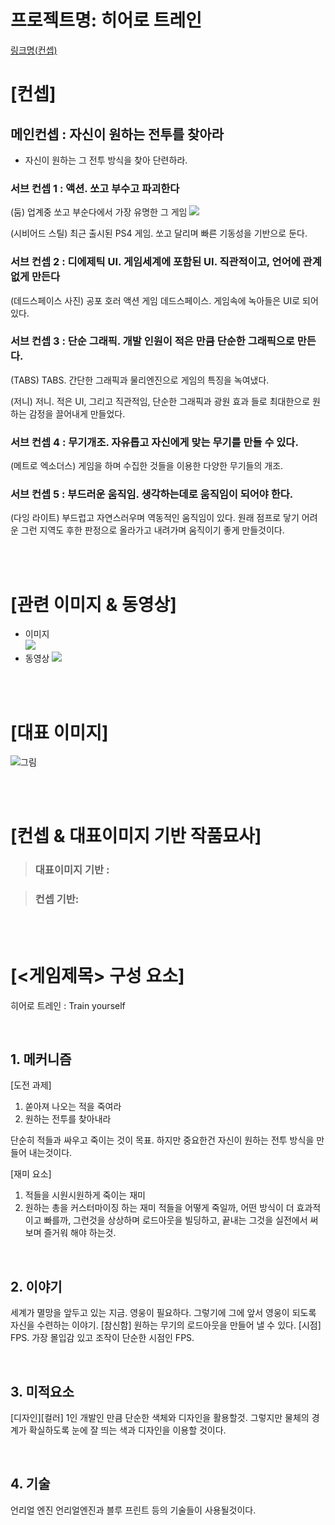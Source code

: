 # 프로젝트명: 히어로 트레인

[링크명(컨셉)](#찾아갈목차명)

# [컨셉]

## 메인컨셉 : 자신이 원하는 전투를 찾아라

- 자신이 원하는 그 전투 방식을 찾아 단련하라.

### 서브 컨셉 1 : 액션. 쏘고 부수고 파괴한다

(둠)
업계중 쏘고 부순다에서 가장 유명한 그 게임
[![](./img/그림.png)](https://www.youtube.com/watch?v=72S2aAxtZOs)

(시비어드 스틸)
최근 출시된 PS4 게임. 쏘고 달리며 빠른 기동성을 기반으로 둔다.

### 서브 컨셉 2 : 디에제틱 UI. 게임세계에 포함된 UI. 직관적이고, 언어에 관계 없게 만든다

(데드스페이스 사진)
공포 호러 액션 게임 데드스페이스. 게임속에 녹아들은 UI로 되어 있다.

### 서브 컨셉 3 : 단순 그래픽. 개발 인원이 적은 만큼 단순한 그래픽으로 만든다.

(TABS)
TABS. 간단한 그래픽과 물리엔진으로 게임의 특징을 녹여냈다.

(저니)
저니. 적은 UI, 그리고 직관적임, 단순한 그래픽과 광원 효과 들로 최대한으로 원하는 감정을 끌어내게 만들었다.

### 서브 컨셉 4 : 무기개조. 자유롭고 자신에게 맞는 무기를 만들 수 있다.

(메트로 엑소더스)
게임을 하며 수집한 것들을 이용한 다양한 무기들의 개조.

### 서브 컨셉 5 : 부드러운 움직임. 생각하는데로 움직임이 되어야 한다.

(다잉 라이트)
부드럽고 자연스러우며 역동적인 움직임이 있다.
원래 점프로 닿기 어려운 그런 지역도 후한 판정으로 올라가고 내려가며 움직이기 좋게 만들것이다.

<br><br>

# [관련 이미지 & 동영상]

- 이미지  
  <img src="./img/관련이미지.jpg">
- 동영상
  [![](./img/그림.png)](https://www.youtube.com/watch?v=5xy4n73WOMM)

<br><br>

# [대표 이미지]

![그림](./img/그림.png)

<br><br>

# [컨셉 & 대표이미지 기반 작품묘사]

> ### 대표이미지 기반 :

> ### 컨셉 기반:

<br><br>

# [<게임제목> 구성 요소]

히어로 트레인 : Train yourself

<br>

## 1. 메커니즘

[도전 과제]

1) 쏟아져 나오는 적을 죽여라
2) 원하는 전투를 찾아내라

단순히 적들과 싸우고 죽이는 것이 목표.
하지만 중요한건 자신이 원하는 전투 방식을 만들어 내는것이다.

[재미 요소]

1) 적들을 시원시원하게 죽이는 재미
2) 원하는 총을 커스터마이징 하는 재미
적들을 어떻게 죽일까, 어떤 방식이 더 효과적이고 빠를까, 그런것을 상상하며 로드아웃을 빌딩하고, 끝내는
그것을 실전에서 써보며 즐거워 해야 하는것.


<br>

## 2. 이야기

세계가 멸망을 앞두고 있는 지금. 영웅이 필요하다.
그렇기에 그에 앞서 영웅이 되도록 자신을 수련하는 이야기.
[참신함]
원하는 무기의 로드아웃을 만들어 낼 수 있다.
[시점]
FPS. 가장 몰입감 있고 조작이 단순한 시점인 FPS.


<br>

## 3. 미적요소

[디자인][컬러]
1인 개발인 만큼 단순한 색체와 디자인을 활용할것. 그렇지만 물체의 경계가 확실하도록 눈에 잘 띄는 색과
디자인을 이용할 것이다.

<br>

## 4. 기술
언리얼 엔진
언리얼엔진과 블루 프린트 등의 기술들이 사용될것이다.
